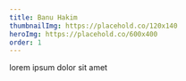 ```yaml
---
title: Banu Hakim
thumbnailImg: https://placehold.co/120x140
heroImg: https://placehold.co/600x400
order: 1
---
```


lorem ipsum dolor sit amet
